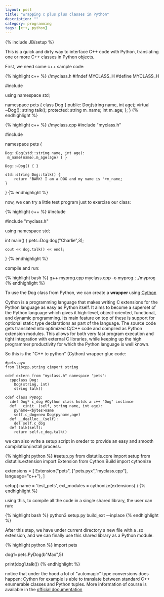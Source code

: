 ```yaml
---
layout: post
title: "wrapping c plus plus classes in Python"
description: ""
category: programming
tags: [c++, python]
---
```

{% include JB/setup %}

This is a quick and dirty way to interface C++ code with Python, translating one or more C++ classes in Python objects.

First, we need some c++ sample code:

{% highlight c++ %}
//myclass.h
#ifndef MYCLASS_H
#define MYCLASS_H

#include <string>

using namespace std;

namespace pets {
    class Dog {
    public:
        Dog(string name, int age);
        virtual ~Dog();
        string talk();
    protected:
        string m_name;
        int m_age;
    };
}
{% endhighlight %}

{% highlight c++ %}
//myclass.cpp
#include "myclass.h"

#include <string>

namespace pets {

    Dog::Dog(std::string name, int age): 
     m_name(name),m_age(age) { }

    Dog::~Dog() { }

    std::string Dog::talk() {
        return "BARK! I am a DOG and my name is "+m_name;
    }
}
{% endhighlight %}

now, we can try a little test program just to exercise our class:

{% highlight c++ %}
#include <iostream>

#include "myclass.h"

using namespace std;

int main()
{
	pets::Dog dog("Charlie",3);
	
	cout << dog.talk() << endl;
}
{% endhighlight %}

compile and run:

{% highlight bash %}
g++ myprog.cpp myclass.cpp -o myprog  ; ./myprog
{% endhighlight %}

To use the Dog class from Python, we can create a **wrapper** using [Cython](http://cython.org/). 

Cython is a programming language that makes writing C extensions for the Python language as easy as Python itself. It aims to become a superset of the Python language which gives it high-level, object-oriented, functional, and dynamic programming. Its main feature on top of these is support for optional static type declarations as part of the language. The source code gets translated into optimized C/C++ code and compiled as Python extension modules. This allows for both very fast program execution and tight integration with external C libraries, while keeping up the high programmer productivity for which the Python language is well known.

So this is the "C++ to python" (Cython) wrapper glue code:


```
#pets.pyx
from libcpp.string cimport string

cdef extern from "myclass.h" namespace "pets":
  cppclass Dog:
    Dog(string, int)
    string talk()

cdef class PyDog:
  cdef Dog* c_dog #Cython class holds a c++ "Dog" instance
  def __cinit__(self, string name, int age):
    pyname=<bytes>name
    self.c_dog=new Dog(pyname,age)
  def __dealloc__(self):
    del self.c_dog
  def talk(self):
    return self.c_dog.talk()

```

we can also write a setup script in oreder to provide an easy and smooth compilation/install process:

{% highlight python %}
#setup.py
from distutils.core import setup
from distutils.extension import Extension
from Cython.Build import cythonize

extensions = [
    Extension("pets", ["pets.pyx","myclass.cpp"], language="c++"),
]

setup(
  name = 'test_pets',
  ext_modules = cythonize(extensions)
)
{% endhighlight %}

using this, to compile all the code in a single shared library, the user can run:

{% highlight bash %}
python3 setup.py build_ext --inplace
{% endhighlight %}

After this step, we have under current directory a new file with a .so extension, and we can finally use this shared library as a Python module:

{% highlight python %}
import pets

dog1=pets.PyDog(b"Max",5)

print(dog1.talk())
{% endhighlight %}

notice that under the hood a lot of "automagic" type conversions does happen; Cython for example is able to translate between standard C++ enumerable classes and Python tuples. More information of course is available in the [official documentation](http://cython.readthedocs.io/en/latest/index.html)
